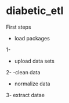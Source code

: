 # diabetic_etl
First steps
- load packages

1- 
- upload data sets

2-
-clean data
- normalize data

3- extract datae
